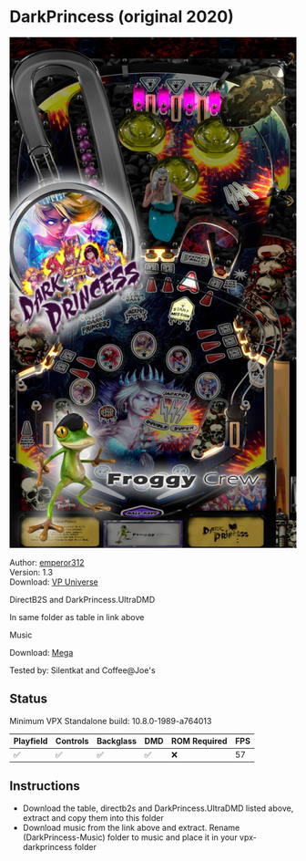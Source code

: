 # DarkPrincess (original 2020)

![Table Preview](../../images/vpx-darkprincess-preview.jpg)

Author: [emperor312 ](https://vpuniverse.com/profile/35296-emperor312/)  
Version: 1.3  
Download: [VP Universe](https://vpuniverse.com/files/file/8119-darkprincess-original-2020-v13-update-sound-files/)

DirectB2S and DarkPrincess.UltraDMD

In same folder as table in link above

Music

Download: [Mega](https://mega.nz/file/xmhH3TiI#kRQGDfJDISHJKz2B2GevtOKzp_DmjdN42XeVoLezEVg)

Tested by: Silentkat and Coffee@Joe's

## Status 

Minimum VPX Standalone build: 10.8.0-1989-a764013

| Playfield | Controls | Backglass | DMD | ROM Required | FPS | 
|-----------|----------|-----------|-----|--------------|-----|
| :white_check_mark: | :white_check_mark: | :white_check_mark: | :white_check_mark: | :x: | 57 |

## Instructions

- Download the table, directb2s and DarkPrincess.UltraDMD listed above, extract and copy them into this folder
- Download music from the link above and extract. Rename (DarkPrincess-Music) folder to music and place it in your vpx-darkprincess folder
